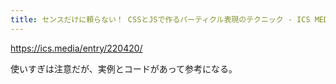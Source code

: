 ```yaml
---
title: センスだけに頼らない！ CSSとJSで作るパーティクル表現のテクニック - ICS MEDIA
---
```


https://ics.media/entry/220420/

使いすぎは注意だが、実例とコードがあって参考になる。


